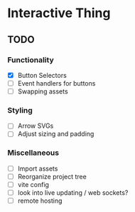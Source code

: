 # Interactive Thing

## TODO

### Functionality

- [X] Button Selectors
- [ ] Event handlers for buttons
- [ ] Swapping assets

### Styling

- [ ] Arrow SVGs
- [ ] Adjust sizing and padding

### Miscellaneous

- [ ] Import assets
- [ ] Reorganize project tree
- [ ] vite config
- [ ] look into live updating / web sockets?
- [ ] remote hosting
